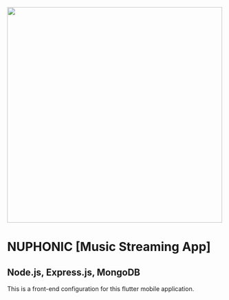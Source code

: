 <img align="center" width="500" src="https://i.imgur.com/2rXrA7Q.png"/>

# NUPHONIC [Music Streaming App]
## Node.js, Express.js, MongoDB
This is a front-end configuration for this flutter mobile application.

